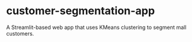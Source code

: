 # customer-segmentation-app
A Streamlit-based web app that uses KMeans clustering to segment mall customers.
